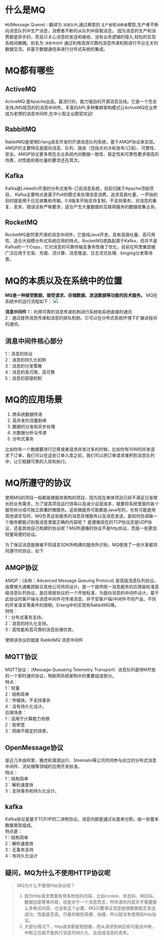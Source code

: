 # 什么是MQ
`MQ`(Message Quene) : 翻译为 `消息队列`,通过典型的 `生产者`和`消费者`模型,生产者不断向消息队列中生产消息，消费者不断的从队列中获取消息。
因为消息的生产和消费都是异步的，而且只关心消息的发送和接收，没有业务逻辑的侵入,轻松的实现系统间解耦。别名为 `消息中间件` 通过利用高效可靠的消息传递机制进行平台无关的数据交流，并基于数据通信来进行分布式系统的集成。


# MQ都有哪些
## ActiveMQ
ActiveMQ 是Apache出品，最流行的，能力强劲的开源消息总线。它是一个完全支持JMS规范的的消息中间件。丰富的API,多种集群架构模式让ActiveMQ在业界成为老牌的消息中间件,在中小型企业颇受欢迎!

## RabbitMQ
RabbitMQ是使用Erlang语言开发的开源消息队列系统，基于AMQP协议来实现。AMQP的主要特征是面向消息、队列、路由（包括点对点和发布/订阅）、可靠性、安全。AMQP协议更多用在企业系统内对数据一致性、稳定性和可靠性要求很高的场景，对性能和吞吐量的要求还在其次。

## Kafka
Kafka是LinkedIn开源的分布式发布-订阅消息系统，目前归属于Apache顶级项目。
Kafka主要特点是基于Pull的模式来处理消息消费，追求高吞吐量，一开始的目的就是用于日志收集和传输。0.8版本开始支持复制，不支持事务，对消息的重复、丢失、错误没有严格要求，适合产生大量数据的互联网服务的数据收集业务。

## RocketMQ
RocketMQ是阿里开源的消息中间件，它是纯Java开发，具有高吞吐量、高可用性、适合大规模分布式系统应用的特点。RocketMQ思路起源于Kafka，但并不是Kafka的一个Copy，它对消息的可靠传输及事务性做了优化，目前在阿里集团被广泛应用于交易、充值、流计算、消息推送、日志流式处理、binglog分发等场景。

# MQ的本质以及在系统中的位置

**MQ是一种接受数据，接受请求、存储数据、发送数据等功能的技术服务。**
MQ在系统中的运行流程如下：
![](https://cdn.jsdelivr.net/gh/chenjianhao66/Myblog_picture-server/20210825213154.png)

> 
**消息中间件**
1：利用可靠的消息传递机制进行系统和系统直接的通讯  
2：通过提供消息传递和消息的排队机制，它可以在分布式系统环境下扩展进程间的通讯。



## 消息中间件核心部分

1：消息的协议  
2：消息的持久化机制  
3：消息的分发策略  
4：消息的高可用，高可靠  
5：消息的容错机制


# MQ的应用场景

1. 跨系统数据传递  
2. 高并发的流量削峰  
3. 数据的分发和异步处理  
4. 大数据分析与传递  
5. 分布式事务  

比如你有一个数据要进行迁移或者请求并发过多的时候，比如你有10W的并发请求下订单，我们可以在这些订单入库之前，我们可以把订单请求堆积到消息队列中，让它稳健可靠的入库和执行。


# MQ所遵守的协议
使用MQ的项目一般都是微服务架构的项目，因为现在单体项目已经不满足日渐增长的业务需求，为了提高项目运行效率以及减少运营成本，就要将系统里面的各个服务拆分成可独立部署的微服务。这些微服务可能都是Java写的，也有可能是用其他语言写的，MQ负责这些服务的消息存储服务以及消息发送，是如何协调每一个服务都能识别我消息里面正确的内容呢？
是遵循现在的TCP协议还是UDP协议，还是其他自己构建的协议呢？MQ所遵循的协议不是http协议，而是一些更加轻量简便的协议。

为了保证消息能够被不同语言SDK所构建的服务所识别，MQ使用了一些大家都共同遵守的协议，如下


## AMQP协议
AMQP：(全称：Advanced Message Queuing Protocol) 是高级消息队列协议。由摩根大通集团联合其他公司共同设计。是一个提供统一消息服务的应用层标准高级消息队列协议，是应用层协议的一个开放标准，为面向消息的中间件设计。基于此协议的客户端与消息中间件可传递消息，并不受客户端/中间件不同产品，不同的开发语言等条件的限制。Erlang中的实现有RabbitMQ等。  
特性：  
1：分布式事务支持。  
2：消息的持久化支持。  
3：高性能和高可靠的消息处理优势。

使用该协议的就是 RabbitMQ 消息中间件

## MQTT协议
MQTT协议：（Message Queueing Telemetry Transport）消息队列是IBM开放的一个即时通讯协议，物联网系统架构中的重要组成部分。  
特点：  
1：轻量  
2：结构简单  
3：传输快，不支持事务  
4：没有持久化设计。  
应用场景：  
1：适用于计算能力有限  
2：低带宽  
3：网络不稳定的场景。

## OpenMessage协议
是近几年由阿里、雅虎和滴滴出行、Stremalio等公司共同参与创立的分布式消息中间件、流处理等领域的应用开发标准。  
特点：  
1：结构简单  
2：解析速度快  
3：支持事务和持久化设计。

## kafka
Kafka协议是基于TCP/IP的二进制协议。消息内部是通过长度来分割，由一些基本数据类型组成。  
特点是：  
1：结构简单  
2：解析速度快  
3：无事务支持  
4：有持久化设计


## 疑问，MQ为什么不使用HTTP协议呢
> MQ为什么不使用http协议呢？
> 
> 1. 因为http请求里面有很多附加的内容，比如cookie、状态码、响应码、数据加密等等内容，但是对于一个消息而言，所传递的内容并不需要那么多格式内容，也没有这个必要。MQ只要保证消息能够数据能否发送成功，性能是否高，尽量的做到简便、快捷。所以就没有使用到http协议。
> 2. 大部分情况下，http请求都是短链接，而从请求到响应有可能会中断，中断之后就不能执行消息的持久化，会造成消息的丢失。